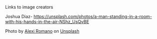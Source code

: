 Links to image creators 

Joshua Diaz- https://unsplash.com/photos/a-man-standing-in-a-room-with-his-hands-in-the-air-NShz_UsQvBE

Photo by <a href="https://unsplash.com/@alexiroseproductions?utm_content=creditCopyText&utm_medium=referral&utm_source=unsplash">Alexi Romano</a> on <a href="https://unsplash.com/photos/man-closing-eyes-with-scarf-on-his-head-8LZXObOuwJ0?utm_content=creditCopyText&utm_medium=referral&utm_source=unsplash">Unsplash</a>
  